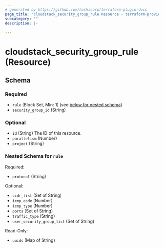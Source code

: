 ```yaml
---
# generated by https://github.com/hashicorp/terraform-plugin-docs
page_title: "cloudstack_security_group_rule Resource - terraform-provider-cloudstack"
subcategory: ""
description: |-
  
---
```


# cloudstack_security_group_rule (Resource)





<!-- schema generated by tfplugindocs -->
## Schema

### Required

- `rule` (Block Set, Min: 1) (see [below for nested schema](#nestedblock--rule))
- `security_group_id` (String)

### Optional

- `id` (String) The ID of this resource.
- `parallelism` (Number)
- `project` (String)

<a id="nestedblock--rule"></a>
### Nested Schema for `rule`

Required:

- `protocol` (String)

Optional:

- `cidr_list` (Set of String)
- `icmp_code` (Number)
- `icmp_type` (Number)
- `ports` (Set of String)
- `traffic_type` (String)
- `user_security_group_list` (Set of String)

Read-Only:

- `uuids` (Map of String)


